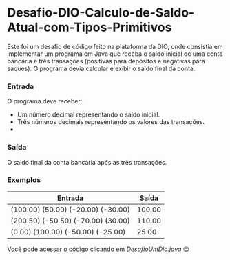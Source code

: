 # Desafio-DIO-Calculo-de-Saldo-Atual-com-Tipos-Primitivos
Este foi um desafio de código feito na plataforma da DIO, onde consistia em implementar um programa em Java que receba o saldo inicial de uma conta bancária e três transações (positivas para depósitos e negativas para saques). O programa devia calcular e exibir o saldo final da conta.

### Entrada
O programa deve receber:
- Um número decimal representando o saldo inicial.
- Três números decimais representando os valores das transações.
- 
### Saída
O saldo final da conta bancária após as três transações.

### Exemplos
| Entrada               | Saída                                                |
| ----------------- | ---------------------------------------------------------------- |
|(100.00) (50.00) (-20.00) (-30.00)| 100.00 |
|(200.50) (-50.50) (-70.00) (30.00)| 110.00 |
|(0.00) (100.00) (-50.00) (-25.00)| 25.00 |

Você pode acessar o código clicando em _DesafioUmDio.java_ 😊
